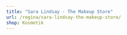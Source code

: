 ```yaml
---
title: "Sara Lindsay - The Makeup Store"
url: /regina/sara-lindsay-the-makeup-store/
shop: Kosmetik
---
```

